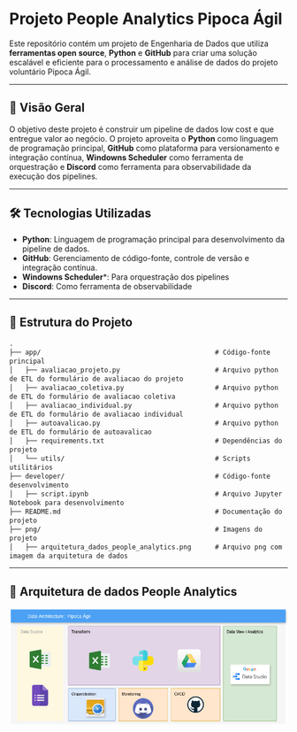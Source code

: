 # Projeto People Analytics Pipoca Ágil

Este repositório contém um projeto de Engenharia de Dados que utiliza **ferramentas open source**, **Python** e **GitHub** para criar uma solução escalável e eficiente para o processamento e análise de dados do projeto voluntário Pipoca Ágil.

---

## 📖 Visão Geral

O objetivo deste projeto é construir um pipeline de dados low cost e que entregue valor ao negócio. O projeto aproveita o **Python** como linguagem de programação principal, **GitHub** como plataforma para versionamento e integração contínua, **Windowns Scheduler** como ferramenta de orquestração e **Discord** como ferramenta para observabilidade da execução dos pipelines.

---

## 🛠️ Tecnologias Utilizadas

- **Python**: Linguagem de programação principal para desenvolvimento da pipeline de dados.
- **GitHub**: Gerenciamento de código-fonte, controle de versão e integração contínua.
- **Windowns Scheduler***: Para orquestração dos pipelines
- **Discord**: Como ferramenta de observabilidade

---

## 🚀 Estrutura do Projeto

```plaintext
.
├── app/                                            # Código-fonte principal
│   ├── avaliacao_projeto.py                        # Arquivo python de ETL do formulário de avaliacao do projeto
│   ├── avaliacao_coletiva.py                       # Arquivo python de ETL do formulário de avaliacao coletiva
│   ├── avaliacao_individual.py                     # Arquivo python de ETL do formulário de avaliacao individual
│   ├── autoavalicao.py                             # Arquivo python de ETL do formulário de autoavalicao
│   ├── requirements.txt                            # Dependências do projeto
│   └── utils/                                      # Scripts utilitários
├── developer/                                      # Código-fonte desenvolvimento
│   ├── script.ipynb                                # Arquivo Jupyter Notebook para desenvolvimento
├── README.md                                       # Documentação do projeto
├── png/                                            # Imagens do projeto
│   ├── arquitetura_dados_people_analytics.png      # Arquivo png com imagem da arquitetura de dados

```
---

## 🚀 Arquitetura de dados People Analytics

![Arquitetura de dados People Analytics](/png/arquitetura_dados_people_analytics.png)